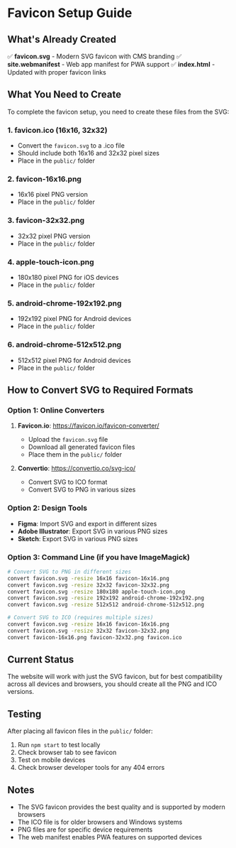 # Favicon Setup Guide

## What's Already Created

✅ **favicon.svg** - Modern SVG favicon with CMS branding
✅ **site.webmanifest** - Web app manifest for PWA support
✅ **index.html** - Updated with proper favicon links

## What You Need to Create

To complete the favicon setup, you need to create these files from the SVG:

### 1. favicon.ico (16x16, 32x32)
- Convert the `favicon.svg` to a .ico file
- Should include both 16x16 and 32x32 pixel sizes
- Place in the `public/` folder

### 2. favicon-16x16.png
- 16x16 pixel PNG version
- Place in the `public/` folder

### 3. favicon-32x32.png
- 32x32 pixel PNG version
- Place in the `public/` folder

### 4. apple-touch-icon.png
- 180x180 pixel PNG for iOS devices
- Place in the `public/` folder

### 5. android-chrome-192x192.png
- 192x192 pixel PNG for Android devices
- Place in the `public/` folder

### 6. android-chrome-512x512.png
- 512x512 pixel PNG for Android devices
- Place in the `public/` folder

## How to Convert SVG to Required Formats

### Option 1: Online Converters
1. **Favicon.io**: https://favicon.io/favicon-converter/
   - Upload the `favicon.svg` file
   - Download all generated favicon files
   - Place them in the `public/` folder

2. **Convertio**: https://convertio.co/svg-ico/
   - Convert SVG to ICO format
   - Convert SVG to PNG in various sizes

### Option 2: Design Tools
- **Figma**: Import SVG and export in different sizes
- **Adobe Illustrator**: Export SVG in various PNG sizes
- **Sketch**: Export SVG in various PNG sizes

### Option 3: Command Line (if you have ImageMagick)
```bash
# Convert SVG to PNG in different sizes
convert favicon.svg -resize 16x16 favicon-16x16.png
convert favicon.svg -resize 32x32 favicon-32x32.png
convert favicon.svg -resize 180x180 apple-touch-icon.png
convert favicon.svg -resize 192x192 android-chrome-192x192.png
convert favicon.svg -resize 512x512 android-chrome-512x512.png

# Convert SVG to ICO (requires multiple sizes)
convert favicon.svg -resize 16x16 favicon-16x16.png
convert favicon.svg -resize 32x32 favicon-32x32.png
convert favicon-16x16.png favicon-32x32.png favicon.ico
```

## Current Status

The website will work with just the SVG favicon, but for best compatibility across all devices and browsers, you should create all the PNG and ICO versions.

## Testing

After placing all favicon files in the `public/` folder:
1. Run `npm start` to test locally
2. Check browser tab to see favicon
3. Test on mobile devices
4. Check browser developer tools for any 404 errors

## Notes

- The SVG favicon provides the best quality and is supported by modern browsers
- The ICO file is for older browsers and Windows systems
- PNG files are for specific device requirements
- The web manifest enables PWA features on supported devices
